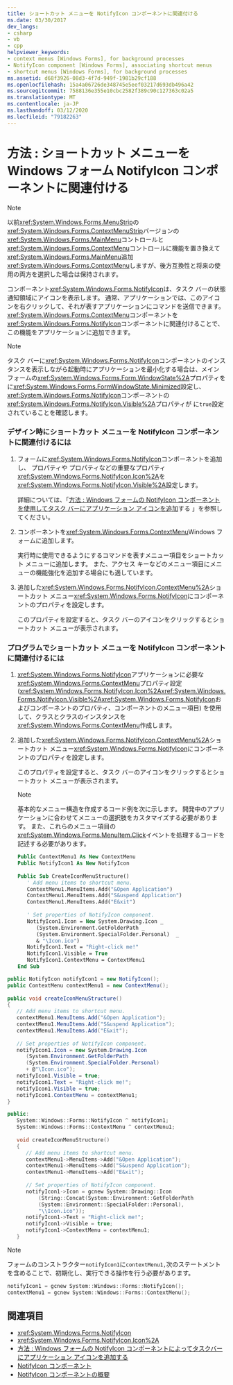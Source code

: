 ```yaml
---
title: ショートカット メニューを NotifyIcon コンポーネントに関連付ける
ms.date: 03/30/2017
dev_langs:
- csharp
- vb
- cpp
helpviewer_keywords:
- context menus [Windows Forms], for background processes
- NotifyIcon component [Windows Forms], associating shortcut menus
- shortcut menus [Windows Forms], for background processes
ms.assetid: d68f3926-08d3-4f7d-949f-1981b29cf188
ms.openlocfilehash: 15a4a06726de348745e5eef03217d693db496a42
ms.sourcegitcommit: 7588136e355e10cbc2582f389c90c127363c02a5
ms.translationtype: MT
ms.contentlocale: ja-JP
ms.lasthandoff: 03/12/2020
ms.locfileid: "79182263"
---
```

# <a name="how-to-associate-a-shortcut-menu-with-a-windows-forms-notifyicon-component"></a>方法 : ショートカット メニューを Windows フォーム NotifyIcon コンポーネントに関連付ける
> [!NOTE]
> 以前<xref:System.Windows.Forms.MenuStrip>の<xref:System.Windows.Forms.ContextMenuStrip>バージョンの<xref:System.Windows.Forms.MainMenu>コントロールと<xref:System.Windows.Forms.ContextMenu>コントロールに機能を置き換えて<xref:System.Windows.Forms.MainMenu>追加<xref:System.Windows.Forms.ContextMenu>しますが、後方互換性と将来の使用の両方を選択した場合は保持されます。  
  
 コンポーネント<xref:System.Windows.Forms.NotifyIcon>は、タスク バーの状態通知領域にアイコンを表示します。 通常、アプリケーションでは、このアイコンを右クリックして、それが表すアプリケーションにコマンドを送信できます。 <xref:System.Windows.Forms.ContextMenu>コンポーネントを<xref:System.Windows.Forms.NotifyIcon>コンポーネントに関連付けることで、この機能をアプリケーションに追加できます。  
  
> [!NOTE]
> タスク バーに<xref:System.Windows.Forms.NotifyIcon>コンポーネントのインスタンスを表示しながら起動時にアプリケーションを最小化する場合は、メイン フォームの<xref:System.Windows.Forms.Form.WindowState%2A>プロパティを に<xref:System.Windows.Forms.FormWindowState.Minimized>設定し、<xref:System.Windows.Forms.NotifyIcon>コンポーネントの<xref:System.Windows.Forms.NotifyIcon.Visible%2A>プロパティが に`true`設定されていることを確認します。  
  
### <a name="to-associate-a-shortcut-menu-with-the-notifyicon-component-at-design-time"></a>デザイン時にショートカット メニューを NotifyIcon コンポーネントに関連付けるには  
  
1. フォームに<xref:System.Windows.Forms.NotifyIcon>コンポーネントを追加し、 プロパティや プロパティなどの重要なプロパティ<xref:System.Windows.Forms.NotifyIcon.Icon%2A>を<xref:System.Windows.Forms.NotifyIcon.Visible%2A>設定します。  
  
     詳細については、「[方法 : Windows フォームの NotifyIcon コンポーネントを使用してタスク バーにアプリケーション アイコンを追加](app-icons-to-the-taskbar-with-wf-notifyicon.md)する 」を参照してください。  
  
2. コンポーネントを<xref:System.Windows.Forms.ContextMenu>Windows フォームに追加します。  
  
     実行時に使用できるようにするコマンドを表すメニュー項目をショートカット メニューに追加します。 また、アクセス キーなどのメニュー項目にメニューの機能強化を追加する場合にも適しています。  
  
3. 追加した<xref:System.Windows.Forms.NotifyIcon.ContextMenu%2A>ショートカット メニュー<xref:System.Windows.Forms.NotifyIcon>にコンポーネントのプロパティを設定します。  
  
     このプロパティを設定すると、タスク バーのアイコンをクリックするとショートカット メニューが表示されます。  
  
### <a name="to-associate-a-shortcut-menu-with-the-notifyicon-component-programmatically"></a>プログラムでショートカット メニューを NotifyIcon コンポーネントに関連付けるには  
  
1. <xref:System.Windows.Forms.NotifyIcon>アプリケーションに必要な<xref:System.Windows.Forms.ContextMenu>プロパティ設定 (<xref:System.Windows.Forms.NotifyIcon.Icon%2A><xref:System.Windows.Forms.NotifyIcon.Visible%2A><xref:System.Windows.Forms.NotifyIcon>およびコンポーネントのプロパティ、コンポーネントのメニュー項目) を使用して、クラスとクラスのインスタンスを<xref:System.Windows.Forms.ContextMenu>作成します。  
  
2. 追加した<xref:System.Windows.Forms.NotifyIcon.ContextMenu%2A>ショートカット メニュー<xref:System.Windows.Forms.NotifyIcon>にコンポーネントのプロパティを設定します。  
  
     このプロパティを設定すると、タスク バーのアイコンをクリックするとショートカット メニューが表示されます。  
  
    > [!NOTE]
    > 基本的なメニュー構造を作成するコード例を次に示します。 開発中のアプリケーションに合わせてメニューの選択肢をカスタマイズする必要があります。 また、これらのメニュー項目の<xref:System.Windows.Forms.MenuItem.Click>イベントを処理するコードを記述する必要があります。  
  
    ```vb  
    Public ContextMenu1 As New ContextMenu  
    Public NotifyIcon1 As New NotifyIcon  
  
    Public Sub CreateIconMenuStructure()  
       ' Add menu items to shortcut menu.  
       ContextMenu1.MenuItems.Add("&Open Application")  
       ContextMenu1.MenuItems.Add("S&uspend Application")  
       ContextMenu1.MenuItems.Add("E&xit")  
  
       ' Set properties of NotifyIcon component.  
       NotifyIcon1.Icon = New System.Drawing.Icon _
          (System.Environment.GetFolderPath _
          (System.Environment.SpecialFolder.Personal)  _
          & "\Icon.ico")  
       NotifyIcon1.Text = "Right-click me!"  
       NotifyIcon1.Visible = True  
       NotifyIcon1.ContextMenu = ContextMenu1  
    End Sub  
    ```  
  
```csharp  
public NotifyIcon notifyIcon1 = new NotifyIcon();  
public ContextMenu contextMenu1 = new ContextMenu();  
  
public void createIconMenuStructure()  
{  
   // Add menu items to shortcut menu.  
   contextMenu1.MenuItems.Add("&Open Application");  
   contextMenu1.MenuItems.Add("S&uspend Application");  
   contextMenu1.MenuItems.Add("E&xit");  
  
   // Set properties of NotifyIcon component.  
   notifyIcon1.Icon = new System.Drawing.Icon  
      (System.Environment.GetFolderPath  
      (System.Environment.SpecialFolder.Personal)  
      + @"\Icon.ico");  
   notifyIcon1.Visible = true;  
   notifyIcon1.Text = "Right-click me!";  
   notifyIcon1.Visible = true;  
   notifyIcon1.ContextMenu = contextMenu1;  
}  
```  
  
```cpp  
public:  
   System::Windows::Forms::NotifyIcon ^ notifyIcon1;  
   System::Windows::Forms::ContextMenu ^ contextMenu1;  
  
   void createIconMenuStructure()  
   {  
      // Add menu items to shortcut menu.  
      contextMenu1->MenuItems->Add("&Open Application");  
      contextMenu1->MenuItems->Add("S&uspend Application");  
      contextMenu1->MenuItems->Add("E&xit");  
  
      // Set properties of NotifyIcon component.  
      notifyIcon1->Icon = gcnew System::Drawing::Icon  
          (String::Concat(System::Environment::GetFolderPath  
          (System::Environment::SpecialFolder::Personal),  
          "\\Icon.ico"));  
      notifyIcon1->Text = "Right-click me!";  
      notifyIcon1->Visible = true;  
      notifyIcon1->ContextMenu = contextMenu1;  
   }  
```  
  
> [!NOTE]
> フォームのコンストラクター`notifyIcon1`に`contextMenu1,`次のステートメントを含めることで、初期化し、実行できる操作を行う必要があります。  
  
```cpp  
notifyIcon1 = gcnew System::Windows::Forms::NotifyIcon();  
contextMenu1 = gcnew System::Windows::Forms::ContextMenu();  
```  
  
## <a name="see-also"></a>関連項目

- <xref:System.Windows.Forms.NotifyIcon>
- <xref:System.Windows.Forms.NotifyIcon.Icon%2A>
- [方法 : Windows フォームの NotifyIcon コンポーネントによってタスクバーにアプリケーション アイコンを追加する](app-icons-to-the-taskbar-with-wf-notifyicon.md)
- [NotifyIcon コンポーネント](notifyicon-component-windows-forms.md)
- [NotifyIcon コンポーネントの概要](notifyicon-component-overview-windows-forms.md)
